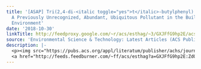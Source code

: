 ```yaml
---
title: '[ASAP] Tri(2,4-di-<italic toggle="yes">t</italic>-butylphenyl) Phosphate:
  A Previously Unrecognized, Abundant, Ubiquitous Pollutant in the Built and Natural
  Environment'
date: '2018-10-30'
linkTitle: http://feedproxy.google.com/~r/acs/esthag/~3/GXJFfG9hp2E/acs.est.8b02939
source: 'Environmental Science & Technology: Latest Articles (ACS Publications)'
description: |-
  <p><img src="https://pubs.acs.org/appl/literatum/publisher/achs/journals/content/esthag/0/esthag.ahead-of-print/acs.est.8b02939/20181022/images/medium/es-2018-02939j_0004.gif" alt="TOC Graphic"/></p><div><cite>Environmental Science & Technology</cite></div><div>DOI: 10.1021/acs.est.8b02939</div><div class="feedflare">
  <a href="http://feeds.feedburner.com/~ff/acs/esthag?a=GXJFfG9hp2E:ZdQwcQaeauo:yIl2AUoC8zA"><img src="http://feeds.feedburner.com/~ff/acs/esthag?d=yIl2AUoC8zA" border="0"></img></a>
---
```

